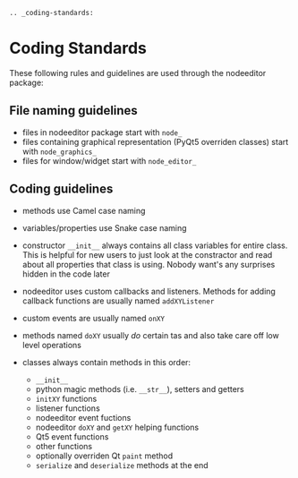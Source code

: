 ```eval_rst
.. _coding-standards:
```
# Coding Standards

These following rules and guidelines are used through the nodeeditor package:

## File naming guidelines

* files in nodeeditor package start with ```node_```
* files containing graphical representation (PyQt5 overriden classes) start with ```node_graphics_```
* files for window/widget start with ```node_editor_```

## Coding guidelines

* methods use Camel case naming
* variables/properties use Snake case naming

* constructor ```__init__``` always contains all class variables for entire class. This is helpful for new users 
  to just look at the constractor and read about all properties that class is using. Nobody want's any 
  surprises hidden in the code later
* nodeeditor uses custom callbacks and listeners. Methods for adding callback functions
  are usually named ```addXYListener```
* custom events are usually named ```onXY```
* methods named ```doXY``` usually *do* certain tas and also take care off low level operations
* classes always contain methods in this order:
    * ```__init__```
    * python magic methods (i.e. ```__str__```), setters and getters 
    * ```initXY``` functions
    * listener functions
    * nodeeditor event fuctions
    * nodeeditor ```doXY``` and ```getXY``` helping functions 
    * Qt5 event functions
    * other functions
    * optionally overriden Qt ```paint``` method
    * ```serialize``` and ```deserialize``` methods at the end    